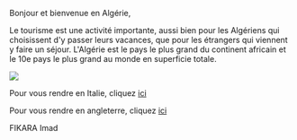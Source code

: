 Bonjour et bienvenue en Algérie,

Le tourisme est une activité importante, aussi bien pour les Algériens qui choisissent d'y passer leurs vacances, 
que pour les étrangers qui viennent y faire un séjour. L'Algérie est le pays le plus grand du continent africain et
le 10e pays le plus grand au monde en superficie totale. 


<img src="https://upload.wikimedia.org/wikipedia/commons/thumb/f/ff/Makam_chahid.jpg/1024px-Makam_chahid.jpg"/>

Pour vous rendre en Italie, cliquez <a href="/italie.md">ici</a>

Pour vous rendre en angleterre, cliquez <a href="/angleterre.md">ici</a>


FIKARA Imad
